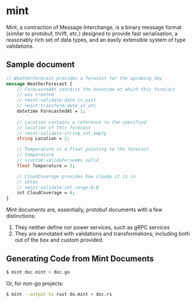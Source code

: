 # mint

Mint, a contraction of Message Interchange, is a binary message format (similar to protobuf, thrift, etc.) designed to provide fast serialisation, a reasonably rich set of data types, and an easily extensible system of type validations.

## Sample document

```protobuf
// WeatherForecast provides a forecast for the upcoming day
message WeatherForecast {
	// ForecastedAt contains the datetime at which this forecast
	// was created
	// +mint:validate:date_in_past
	// +mint:transform:date_in_utc
	datetime ForecastedAt = 1;
	
	// Location contains a reference to the specified
	// location of this forecast
	// +mint:validate:string_not_empty
	string Location = 2;

	// Temperature is a float pointing to the forecast
	// temperature
	// +custom:validate:seems_valid
	float Temperature = 3;

	// CloudCoverage provides how cloudy it is in
	// oktas
	// +mint:validate:int_range:0:8
	int CloudCoverage = 4;
}
```

Mint documents are, essentially, protobuf documents with a few distinctions:

1. They neither define nor power services, such as gRPC services
2. They are annotated with validations and transformations; including both out of the box
and custom provided.

## Generating Code from Mint Documents

```bash
$ mint doc.mint > doc.go
```

Or, for non-go projects:

```bash
$ mint --output-to rust do.mint > doc.rs
```
